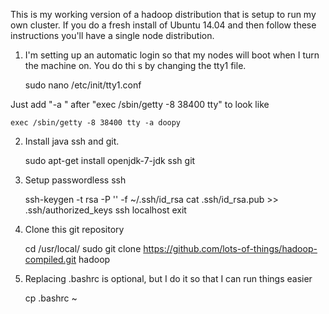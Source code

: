 This is my working version of a hadoop distribution that is setup to run my own cluster.  If you do a fresh install of Ubuntu 14.04 and then follow these instructions you'll have a single node distribution.

1) I'm setting up an automatic login so that my nodes will boot when I turn the machine on.  You do thi s by changing the tty1 file.

    sudo nano /etc/init/tty1.conf 
    
Just add "-a <username>" after "exec /sbin/getty -8 38400 tty" to look like

    exec /sbin/getty -8 38400 tty -a doopy
    
2) Install java ssh and git.

    sudo apt-get install openjdk-7-jdk ssh git
    
3) Setup passwordless ssh

    ssh-keygen -t rsa -P '' -f ~/.ssh/id_rsa
    cat .ssh/id_rsa.pub >> .ssh/authorized_keys
    ssh localhost
    exit
    
4) Clone this git repository

    cd /usr/local/
    sudo git clone https://github.com/lots-of-things/hadoop-compiled.git hadoop
    
5) Replacing .bashrc is optional, but I do it so that I can run things easier

    cp .bashrc ~
    
    
